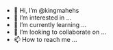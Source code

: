 - 👋 Hi, I’m @kingmahehs
- 👀 I’m interested in ...
- 🌱 I’m currently learning ...
- 💞️ I’m looking to collaborate on ...
- 📫 How to reach me ...

<!---
kingmahehs/kingmahehs is a ✨ special ✨ repository because its `README.md` (this file) appears on your GitHub profile.
You can click the Preview link to take a look at your changes.
--->
